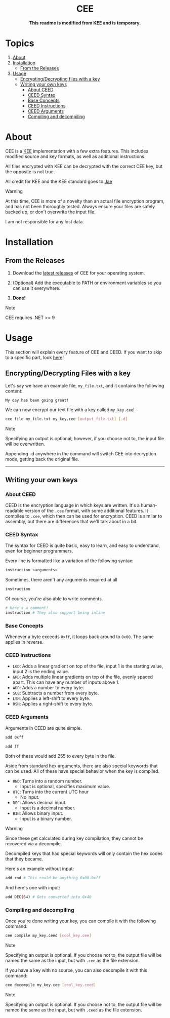 <h1 align="center">CEE</h1>

<p align="center"><strong>This readme is modified from KEE and is temporary.</strong></p>

# Topics

1. [About](#about)
2. [Installation](#installation)
    - [From the Releases](#from-the-releases)
3. [Usage](#usage)
    - [Encrypting/Decrypting files with a key](#encryptingdecrypting-files-with-a-key)
    - [Writing your own keys](#writing-your-own-keys)
        - [About CEED](#about-ceed)
        - [CEED Syntax](#ceed-syntax)
        - [Base Concepts](#base-concepts)
        - [CEED Instructions](#ceed-instructions)
        - [CEED Arguments](#ceed-arguments)
        - [Compiling and decompiling](#compiling-and-decompiling)

# About

CEE is a [KEE](https://kee.sharkb.yt/#/wiki/Main_Page) implementation with a few extra features. This includes modified source and key formats, as well as additional instructions.

All files encrypted with KEE can be decrypted with the correct CEE key, but the opposite is not true.

All credit for KEE and the KEE standard goes to [Jae](https://sharkb.yt)

> [!WARNING]
> At this time, CEE is more of a novelty than an actual file encryption program, and has not been thoroughly tested. Always ensure your files are safely backed up, or don't overwrite the input file.
>
> I am not responsible for any lost data.

# Installation

## From the Releases

1. Download the [latest releases](https://github.com/TheZoidMaster/CEE/releases/latest) of CEE for your operating system.

2. (Optional) Add the executable to PATH or environment variables so you can use it everywhere.

3. **Done!**

> [!NOTE]
> CEE requires .NET >= 9

# Usage

This section will explain every feature of CEE and CEED. If you want to skip to a specific part, look [here](#topics)!

## Encrypting/Decrypting Files with a key

Let's say we have an example file, `my_file.txt`, and it contains the following content:

```txt
My day has been going great!
```

We can now encrypt our text file with a key called `my_key.cee`!

```bash
cee file my_file.txt my_key.cee [output_file.txt] [-d]
```

> [!NOTE]
> Specifying an output is optional; however, if you choose not to, the input file will be overwritten.
> 
> Appending -d anywhere in the command will switch CEE into decryption mode, getting back the original file.

---

## Writing your own keys

### About CEED

CEED is the encryption language in which keys are written. It's a human-readable version of the `.cee` format, with some additional features. It compiles to `.cee`, which then can be used for encryption. CEED is similar to assembly, but there are differences that we'll talk about in a bit.

### CEED Syntax

The syntax for CEED is quite basic, easy to learn, and easy to understand, even for beginner programmers.

Every line is formatted like a variation of the following syntax:
```bash
instruction <arguments>
```
Sometimes, there aren't any arguments required at all
```bash
instruction
```
Of course, you're also able to write comments.
```bash
# Here's a comment!
instruction # They also support being inline
```

### Base Concepts

Whenever a byte exceeds `0xff`, it loops back around to `0x00`. The same applies in reverse.

### CEED Instructions

-   `LGD`: Adds a linear gradient on top of the file, input 1 is the starting value, input 2 is the ending value.
-   `GRD`: Adds multiple linear gradients on top of the file, evenly spaced apart. This can have any number of inputs above 1.
-   `ADD`: Adds a number to every byte.
-   `SUB`: Subtracts a number from every byte.
-   `LSH`: Applies a left-shift to every byte.
-   `RSH`: Applies a right-shift to every byte.

### CEED Arguments

Arguments in CEED are quite simple.
```bash
add 0xff
```
```bash
add ff
```
Both of these would add 255 to every byte in the file.

Aside from standard hex arguments, there are also special keywords that can be used. All of these have special behavior when the key is compiled.

-   `RND`: Turns into a random number.
    - Input is optional, specifies maximum value.
-   `UTC`: Turns into the current UTC hour
    - No input.
-   `DEC`: Allows decimal input.
    - Input is a decimal number.
-   `BIN`: Allows binary input.
    - Input is a binary number.

> [!WARNING]
> Since these get calculated during key compilation, they cannot be recovered via a decompile.
>
> Decompiled keys that had special keywords will only contain the hex codes that they became.

Here's an example without input:
```bash
add rnd # This could be anything 0x00-0xff
```
And here's one with input:
```bash
add DEC(64) # Gets converted into 0x40
```

### Compiling and decompiling

Once you're done writing your key, you can compile it with the following command:

```bash
cee compile my_key.ceed [cool_key.cee]
```
> [!NOTE]
> Specifying an output is optional. If you choose not to, the output file will be named the same as the input, but with `.cee` as the file extension.

If you have a key with no source, you can also decompile it with this command:
```bash
cee decompile my_key.cee [cool_key.ceed]
```
> [!NOTE]
> Specifying an output is optional. If you choose not to, the output file will be named the same as the input, but with `.ceed` as the file extension.
